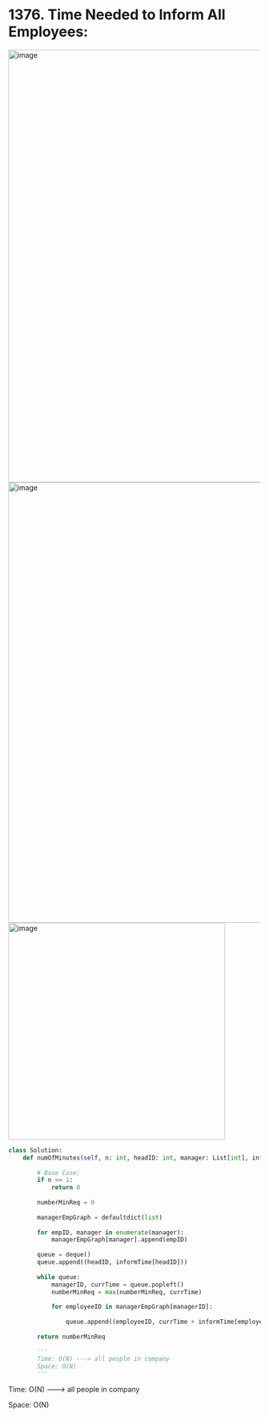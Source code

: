 # 1376. Time Needed to Inform All Employees:

<img width="863" alt="image" src="https://user-images.githubusercontent.com/35987583/179643997-e926a3a0-6d84-45eb-92f7-a563ee025a4e.png">
<img width="879" alt="image" src="https://user-images.githubusercontent.com/35987583/179644026-6dca058c-284f-474a-8375-6bca478970c2.png">
<img width="433" alt="image" src="https://user-images.githubusercontent.com/35987583/179644047-25c7f8fa-c1f5-4257-b6e7-cafc62a05e83.png">


```python
class Solution:
    def numOfMinutes(self, n: int, headID: int, manager: List[int], informTime: List[int]) -> int:
        
        # Base Case:
        if n <= 1:
            return 0
        
        numberMinReq = 0
        
        managerEmpGraph = defaultdict(list)
        
        for empID, manager in enumerate(manager):
            managerEmpGraph[manager].append(empID)
            
        queue = deque()
        queue.append((headID, informTime[headID]))
                     
        while queue:
            managerID, currTime = queue.popleft()
            numberMinReq = max(numberMinReq, currTime)
            
            for employeeID in managerEmpGraph[managerID]:
                
                queue.append((employeeID, currTime + informTime[employeeID]))
                
        return numberMinReq
            
        '''
        Time: O(N) ---> all people in company
        Space: O(N)
        '''     
```

Time: O(N) ---> all people in company

Space: O(N)
